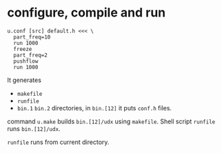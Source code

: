 # configure, compile and run

    u.conf [src] default.h <<< \
	  part_freq=10
	  run 1000
	  freeze
      part_freq=2
	  pushflow
	  run 1000

It generates

* `makefile`
* `runfile`
* `bin.1` `bin.2` directories, in `bin.[12]` it puts `conf.h` files.

command `u.make` builds `bin.[12]/udx` using `makefile`. Shell script
`runfile` runs `bin.[12]/udx`.

`runfile` runs from current directory.
